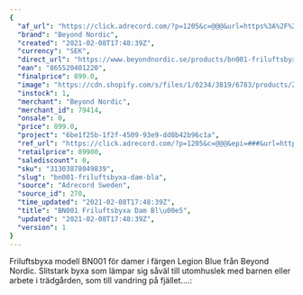 ```yaml
---
{
  "af_url": "https://click.adrecord.com/?p=1205&c=@@@&url=https%3A%2F%2Fwww.beyondnordic.se%2Fproducts%2Fbn001-friluftsbyxa-dam-legion-blue",
  "brand": "Beyond Nordic",
  "created": "2021-02-08T17:48:39Z",
  "currency": "SEK",
  "direct_url": "https://www.beyondnordic.se/products/bn001-friluftsbyxa-dam-legion-blue",
  "ean": "865520401220",
  "finalprice": 899.0,
  "image": "https://cdn.shopify.com/s/files/1/0234/3819/6783/products/28658618ea3e450ac7b8714fdf3143e39d372900_2048x2048.jpg",
  "instock": 1,
  "merchant": "Beyond Nordic",
  "merchant_id": 79414,
  "onsale": 0,
  "price": 899.0,
  "project": "6be1f25b-1f2f-4509-93e9-dd8b42b96c1a",
  "ref_url": "https://click.adrecord.com/?p=1205&c=@@@&epi=###&url=https%3A%2F%2Fwww.beyondnordic.se%2Fproducts%2Fbn001-friluftsbyxa-dam-legion-blue",
  "retailprice": 89900,
  "salediscount": 0,
  "sku": "31303878049839",
  "slug": "bn001-friluftsbyxa-dam-bla",
  "source": "Adrecord Sweden",
  "source_id": 270,
  "time_updated": "2021-02-08T17:48:39Z",
  "title": "BN001 Friluftsbyxa Dam Bl\u00e5",
  "updated": "2021-02-08T17:48:39Z",
  "version": 1
}
---
```


Friluftsbyxa modell BN001 för damer i färgen Legion Blue från Beyond Nordic. Slitstark byxa som lämpar sig såväl till utomhuslek med barnen eller arbete i trädgården, som till vandring på fjället.…:
